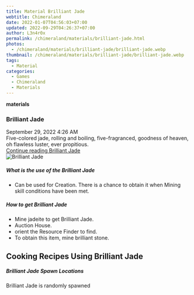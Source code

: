 ```yaml
---
title: Material Brilliant Jade
webtitle: Chimeraland
date: 2022-01-07T04:56:03+07:00
updated: 2022-09-29T04:26:37+07:00
author: L3n4r0x
permalink: /chimeraland/materials/brilliant-jade.html
photos:
  - /chimeraland/materials/brilliant-jade/brilliant-jade.webp
thumbnail: /chimeraland/materials/brilliant-jade/brilliant-jade.webp
tags:
  - Material
categories:
  - Games
  - Chimeraland
  - Materials
---
```


<section id="bootstrap-wrapper">
  <link
    rel="stylesheet"
    href="https://cdn.statically.io/gh/dimaslanjaka/Web-Manajemen/40ac3225/css/bootstrap-4.5-wrapper.css"
  />
  <div
    class="row g-0 border rounded overflow-hidden flex-md-row mb-4 shadow-sm position-relative"
  >
    <div class="col p-4 d-flex flex-column position-static">
      <strong class="d-inline-block mb-2 text-success">materials</strong>
      <h3 class="mb-0">Brilliant Jade</h3>
      <div class="mb-1 text-muted">September 29, 2022 4:26 AM</div>
      <div class="mb-2 border p-1">
        Five-colored jade, rolling and boiling, five-fragranced, goodness of
        heaven, oh flawless luster, ever propitious.
      </div>
      <a
        href="/chimeraland/materials/brilliant-jade.html"
        class="stretched-link d-none"
        >Continue reading Brilliant Jade</a
      >
    </div>
    <div class="col-auto d-none d-lg-block">
      <img
        src="/chimeraland/materials/brilliant-jade/brilliant-jade.webp"
        alt="Brilliant Jade"
      />
    </div>
  </div>
  <div class="row">
    <div class="col-lg-6 col-12 mb-2">
      <div class="card">
        <div class="card-body">
          <h5 class="card-title">What is the use of the Brilliant Jade</h5>
          <div class="card-text">
            <ul>
              <li>
                Can be used for Creation. There is a chance to obtain it when
                Mining skill conditions have been met.
              </li>
            </ul>
          </div>
        </div>
      </div>
    </div>
    <div class="col-lg-6 col-12 mb-2">
      <div class="card">
        <div class="card-body">
          <h5 class="card-title">How to get Brilliant Jade</h5>
          <div class="card-text">
            <ul>
              <li>Mine jadeite to get Brilliant Jade.</li>
              <li>Auction House.</li>
              <li>orient the Resource Finder to find.</li>
              <li>To obtain this item, mine brilliant stone.</li>
            </ul>
          </div>
        </div>
      </div>
    </div>
    <div class="col-12 mb-2">
      <h2 id="cookable">Cooking Recipes Using Brilliant Jade</h2>
    </div>
    <div class="col-12 mb-2">
      <h5>Brilliant Jade Spawn Locations</h5>
      <p>Brilliant Jade is randomly spawned</p>
    </div>
  </div>
</section>